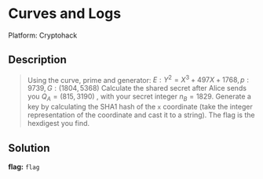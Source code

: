 # Curves and Logs

Platform: Cryptohack

## Description

> Using the curve, prime and generator: $E: Y^{2}=X^{3}+497X+1768, p:9739, G: (1804,5368)$
> Calculate the shared secret after Alice sends you $Q_{A} = (815, 3190)$ , with your secret integer $n_{B} = 1829$.
> Generate a key by calculating the SHA1 hash of the `x` coordinate (take the integer representation of the coordinate and cast it to a string). The flag is the hexdigest you find.

## Solution

<!-- This code section is a work in progress - TODO: Update with the solucion -->

**flag:** `flag`
